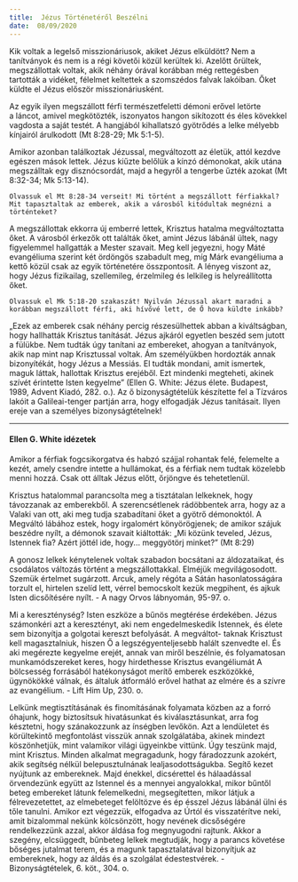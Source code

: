 ```yaml
---
title:  Jézus Történetéről Beszélni
date:  08/09/2020
---
```


Kik voltak a legelső misszionáriusok, akiket Jézus elküldött? Nem a tanítványok és nem is a régi követői közül kerültek ki. Azelőtt őrültek, megszállottak voltak, akik néhány órával korábban még rettegésben tartották a vidéket, félelmet keltettek a szomszédos falvak lakóiban. Őket küldte el Jézus először misszionáriusként.

Az egyik ilyen megszállott férfi természetfeletti démoni erővel letörte a láncot, amivel megkötözték, iszonyatos hangon sikítozott és éles kövekkel vagdosta a saját testét. A hangjából kihallatszó gyötrődés a lelke mélyebb kínjairól árulkodott (Mt 8:28-29; Mk 5:1-5).

Amikor azonban találkoztak Jézussal, megváltozott az életük, attól kezdve egészen mások lettek. Jézus kiűzte belőlük a kínzó démonokat, akik utána megszálltak egy disznócsordát, majd a hegyről a tengerbe űzték azokat (Mt 8:32-34; Mk 5:13-14).

`Olvassuk el Mt 8:28-34 verseit! Mi történt a megszállott férfiakkal? Mit tapasztaltak az emberek, akik a városból kitódultak megnézni a történteket?`

A megszállottak ekkorra új emberré lettek, Krisztus hatalma megváltoztatta őket. A városból érkezők ott találták őket, amint Jézus lábánál ültek, nagy figyelemmel hallgatták a Mester szavait. Meg kell jegyezni, hogy Máté evangéliuma szerint két ördöngös szabadult meg, míg Márk evangéliuma a kettő közül csak az egyik történetére összpontosít. A lényeg viszont az, hogy Jézus fizikailag, szellemileg, érzelmileg és lelkileg is helyreállította őket.

`Olvassuk el Mk 5:18-20 szakaszát! Nyilván Jézussal akart maradni a korábban megszállott férfi, aki hívővé lett, de Ő hova küldte inkább?`

„Ezek az emberek csak néhány percig részesülhettek abban a kiváltságban, hogy hallhatták Krisztus tanítását. Jézus ajkáról egyetlen beszéd sem jutott a fülükbe. Nem tudták úgy tanítani az embereket, ahogyan a tanítványok, akik nap mint nap Krisztussal voltak. Ám személyükben hordozták annak bizonyítékát, hogy Jézus a Messiás. El tudták mondani, amit ismertek, maguk láttak, hallottak Krisztus erejéből. Ezt mindenki megteheti, akinek szívét érintette Isten kegyelme” (Ellen G. White: Jézus élete. Budapest, 1989, Advent Kiadó, 282. o.). Az ő bizonyságtételük készítette fel a Tízváros lakóit a Galileai-tenger partján arra, hogy elfogadják Jézus tanításait. Ilyen ereje van a személyes bizonyságtételnek!

---

#### Ellen G. White idézetek

Amikor a férfiak fogcsikorgatva és habzó szájjal rohantak felé, felemelte a kezét, amely csendre intette a hullámokat, és a férfiak nem tudtak közelebb menni hozzá. Csak ott álltak Jézus előtt, őrjöngve és tehetetlenül.

Krisztus hatalommal parancsolta meg a tisztátalan lelkeknek, hogy távozzanak az emberekből. A szerencsétlenek rádöbbentek arra, hogy az a Valaki van ott, aki meg tudja szabadítani őket a gyötrő démonoktól. A Megváltó lábához estek, hogy irgalomért könyörögjenek; de amikor szájuk beszédre nyílt, a démonok szavait kiáltották: „Mi közünk teveled, Jézus, Istennek fia? Azért jöttél ide, hogy... meggyötörj minket?” (Mt 8:29)

A gonosz lelkek kénytelenek voltak szabadon bocsátani az áldozataikat, és csodálatos változás történt a megszállottakkal. Elméjük megvilágosodott. Szemük értelmet sugárzott. Arcuk, amely régóta a Sátán hasonlatosságára torzult el, hirtelen szelíd lett, vérrel bemocskolt kezük megpihent, és ajkuk Isten dicsőítésére nyílt. - A nagy Orvos lábnyomán, 95-97. o.

Mi a kereszténység? Isten eszköze a bűnös megtérése érdekében. Jézus számonkéri azt a keresztényt, aki nem engedelmeskedik Istennek, és élete sem bizonyítja a golgotai kereszt befolyását. A megváltot- taknak Krisztust kell magasztalniuk, hiszen Ő a legszégyenteljesebb halált szenvedte el. És aki megérezte kegyelme erejét, annak van miről beszélnie, és folyamatosan munkamódszereket keres, hogy hirdethesse Krisztus evangéliumát A bölcsesség forrásából hatékonyságot merítő emberek eszközökké, ügynökökké válnak, és általuk átformáló erővel hathat az elmére és a szívre az evangélium. - Lift Him Up, 230. o.

Lelkünk megtisztításának és finomításának folyamata közben az a forró óhajunk, hogy biztosítsuk hivatásunkat és kiválasztásunkat, arra fog késztetni, hogy szánakozzunk az ínségben levőkön. Azt a lendületet és körültekintő megfontolást visszük annak szolgálatába, akinek mindezt köszönhetjük, mint valamikor világi ügyeinkbe vittünk. Úgy teszünk majd, mint Krisztus. Minden alkalmat megragadunk, hogy fáradozzunk azokért, akik segítség nélkül belepusztulnának lealjasodottságukba. Segítő kezet nyújtunk az embereknek. Majd énekkel, dicsérettel és hálaadással örvendezünk együtt az Istennel és a mennyei angyalokkal, mikor bűntől beteg embereket látunk felemelkedni, megsegítetten, mikor látjuk a félrevezetettet, az elmebeteget felöltözve és ép ésszel Jézus lábánál ülni és tőle tanulni. Amikor ezt végezzük, elfogadva az Úrtól és visszatérítve neki, amit bizalommal nekünk kölcsönzött, hogy nevének dicsőségére rendelkezzünk azzal, akkor áldása fog megnyugodni rajtunk. Akkor a szegény, elcsüggedt, bűnbeteg lelkek megtudják, hogy a parancs követése bőséges jutalmat terem, és a magunk tapasztalatával bizonyítjuk az embereknek, hogy az áldás és a szolgálat édestestvérek. - Bizonyságtételek, 6. köt., 304. o.